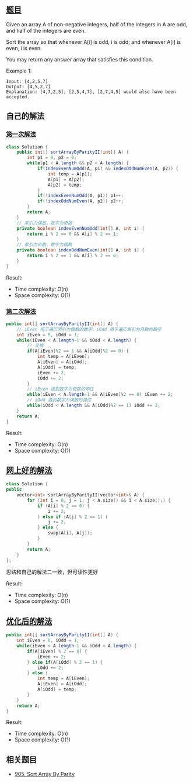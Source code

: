 ## [题目](https://leetcode.com/problems/sort-array-by-parity-ii/)
Given an array A of non-negative integers, half of the integers in A are odd, and half of the integers are even.

Sort the array so that whenever A[i] is odd, i is odd; and whenever A[i] is even, i is even.

You may return any answer array that satisfies this condition.

Example 1:
```
Input: [4,2,5,7]
Output: [4,5,2,7]
Explanation: [4,7,2,5], [2,5,4,7], [2,7,4,5] would also have been accepted.
```

## 自己的解法
### [第一次解法](https://leetcode.com/submissions/detail/434290352/)
```java
class Solution {
    public int[] sortArrayByParityII(int[] A) {
        int p1 = 0, p2 = 0;
        while(p1 < A.length && p2 < A.length) {
            if(indexEvenNumOdd(A, p1) && indexOddNumEven(A, p2)) {
                int temp = A[p1];
                A[p1] = A[p2];
                A[p2] = temp;
            }
            if(!indexEvenNumOdd(A, p1)) p1++;
            if(!indexOddNumEven(A, p2)) p2++;
        }
        return A;
    }
    // 索引为偶数，数字为奇数
    private boolean indexEvenNumOdd(int[] A, int i) {
        return i % 2 == 0 && A[i] % 2 == 1;
    }
    // 索引为奇数，数字为偶数
    private boolean indexOddNumEven(int[] A, int i) {
        return i % 2 == 1 && A[i] % 2 == 0;
    }
}
```

Result:
- Time complexity: O(n)
- Space complexity: O(1)

### [第二次解法](https://leetcode.com/submissions/detail/434361879/)
```java
public int[] sortArrayByParityII(int[] A) {
    // iEven 用于遍历索引为偶数的数字，iOdd 用于遍历索引为奇数的数字
    int iEven = 0, iOdd = 1;
    while(iEven < A.length-1 && iOdd < A.length) {
        // 交换
        if(A[iEven]%2 == 1 && A[iOdd]%2 == 0) {
            int temp = A[iEven];
            A[iEven] = A[iOdd];
            A[iOdd] = temp;
            iEven += 2;
            iOdd += 2;
        }
        // iEven 遇到数字为奇数的停住
        while(iEven < A.length-1 && A[iEven]%2 == 0) iEven += 2;
        // iOdd 遇到数字为偶数的停住
        while(iOdd < A.length && A[iOdd]%2 == 1) iOdd += 2;
    }
    return A;
}
```

Result:
- Time complexity: O(n)
- Space complexity: O(1)

## [网上好的解法](https://leetcode.com/problems/sort-array-by-parity-ii/discuss/193854/Linear-pass-using-2-pointers-in-C%2B%2B.)
```c++
class Solution {
public:
    vector<int> sortArrayByParityII(vector<int>& A) {
        for (int i = 0, j = 1; j < A.size() && i < A.size();) {
            if (A[i] % 2 == 0) {
                i += 2;
            } else if (A[j] % 2 == 1) {
                j += 2;
            } else {
                swap(A[i], A[j]);
            }
        }
        return A;
    }
};
```

思路和自己的解法二一致，但可读性更好

Result:
- Time complexity: O(n)
- Space complexity: O(1)

## [优化后的解法](https://leetcode.com/submissions/detail/434370919/)
```java
public int[] sortArrayByParityII(int[] A) {
    int iEven = 0, iOdd = 1;
    while(iEven < A.length-1 && iOdd < A.length) {
        if(A[iEven] % 2 == 0) {
            iEven += 2;
        } else if(A[iOdd] % 2 == 1) {
            iOdd += 2;
        } else {
            int temp = A[iEven];
            A[iEven] = A[iOdd];
            A[iOdd] = temp;
        }
    }
    return A;
}
```

Result:
- Time complexity: O(n)
- Space complexity: O(1)

## 相关题目
- [905. Sort Array By Parity](/array/easy/905.Sort_Array_By_Parity.md)
